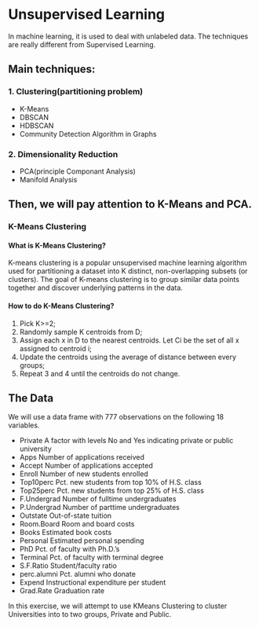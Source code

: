 Unsupervised Learning
====================
In machine learning, it is used to deal with unlabeled data. The techniques are really different from Supervised Learning.

Main techniques:
---------------
### 1. Clustering(partitioning problem)
* K-Means
* DBSCAN
* HDBSCAN
* Community Detection Algorithm in Graphs
### 2. Dimensionality Reduction
* PCA(principle Componant Analysis)
* Manifold Analysis

## Then, we will pay attention to K-Means and PCA.
### K-Means Clustering
#### What is K-Means Clustering?
K-means clustering is a popular unsupervised machine learning algorithm used for partitioning a dataset into K distinct, non-overlapping subsets (or clusters). The goal of K-means clustering is to group similar data points together and discover underlying patterns in the data.
#### How to do K-Means Clustering?
1. Pick K>=2;
2. Randomly sample K centroids from D;
3. Assign each x in D to the nearest centroids. Let Ci be the set of all x assigned to centroid i;
4. Update the centroids using the average of distance between every groups;
5. Repeat 3 and 4 until the centroids do not change.

## The Data

We will use a data frame with 777 observations on the following 18 variables.
* Private A factor with levels No and Yes indicating private or public university
* Apps Number of applications received
* Accept Number of applications accepted
* Enroll Number of new students enrolled
* Top10perc Pct. new students from top 10% of H.S. class
* Top25perc Pct. new students from top 25% of H.S. class
* F.Undergrad Number of fulltime undergraduates
* P.Undergrad Number of parttime undergraduates
* Outstate Out-of-state tuition
* Room.Board Room and board costs
* Books Estimated book costs
* Personal Estimated personal spending
* PhD Pct. of faculty with Ph.D.’s
* Terminal Pct. of faculty with terminal degree
* S.F.Ratio Student/faculty ratio
* perc.alumni Pct. alumni who donate
* Expend Instructional expenditure per student
* Grad.Rate Graduation rate

In this exercise, we will attempt to use KMeans Clustering to cluster Universities into to two groups, Private and Public.

